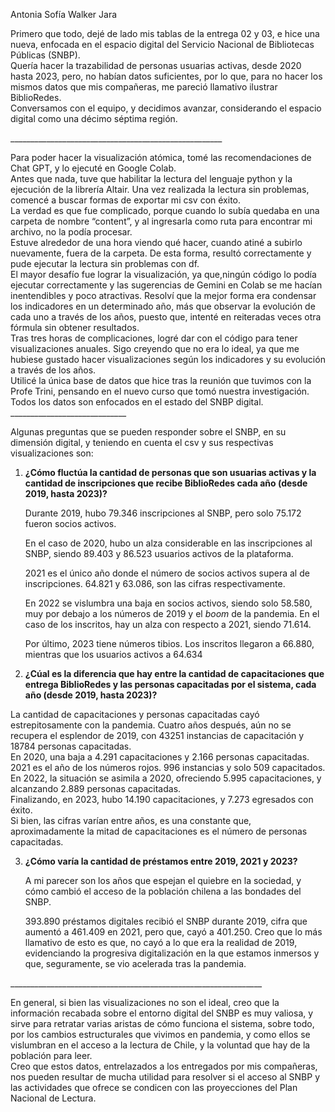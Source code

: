 Antonia Sofía Walker Jara

Primero que todo, dejé de lado mis tablas de la entrega 02 y 03, e hice una nueva, enfocada en el espacio digital del Servicio Nacional de Bibliotecas Públicas (SNBP).  
Quería hacer la trazabilidad de personas usuarias activas, desde 2020 hasta 2023, pero, no habían datos suficientes, por lo que, para no hacer los mismos datos que mis compañeras, me pareció llamativo ilustrar BiblioRedes.   
Conversamos con el equipo, y decidimos avanzar, considerando el espacio digital como una décimo séptima región. 

\_\_\_\_\_\_\_\_\_\_\_\_\_\_\_\_\_\_\_\_\_\_\_\_\_\_\_\_\_\_\_\_\_\_\_\_\_\_\_\_\_\_\_\_\_\_\_\_\_\_\_\_\_

Para poder hacer la visualización atómica, tomé las recomendaciones de Chat GPT, y lo ejecuté en Google Colab.   
Antes que nada, tuve que habilitar la lectura del lenguaje python y la ejecución de la librería Altair. Una vez realizada la lectura sin problemas, comencé a buscar formas de exportar mi csv con éxito.   
La verdad es que fue complicado, porque cuando lo subía quedaba en una carpeta de nombre “content”, y al ingresarla como ruta para encontrar mi archivo, no la podía procesar.   
Estuve alrededor de una hora viendo qué hacer, cuando atiné a subirlo nuevamente, fuera de la carpeta. De esta forma, resultó correctamente y pude ejecutar la lectura sin problemas con df.   
El mayor desafío fue lograr la visualización, ya que,ningún código lo podía ejecutar correctamente y las sugerencias de Gemini en Colab se me hacían inentendibles y poco atractivas. Resolví que la mejor forma era condensar los indicadores en un determinado año, más que observar la evolución de cada uno a través de los años, puesto que, intenté en reiteradas veces otra fórmula sin obtener resultados.   
Tras tres horas de complicaciones, logré dar con el código para tener visualizaciones anuales. Sigo creyendo que no era lo ideal, ya que me hubiese gustado hacer visualizaciones según los indicadores y su evolución a través de los años.   
Utilicé la única base de datos que hice tras la reunión que tuvimos con la Profe Trini, pensando en el nuevo curso que tomó nuestra investigación. Todos los datos son enfocados en el estado del SNBP digital.  
\_\_\_\_\_\_\_\_\_\_\_\_\_\_\_\_\_\_\_\_\_\_\_\_\_\_\_\_\_

Algunas preguntas que se pueden responder sobre el SNBP, en su dimensión digital, y teniendo en cuenta el csv y sus respectivas visualizaciones son: 

1. **¿Cómo fluctúa la cantidad de personas que son usuarias activas y la cantidad de inscripciones que recibe BiblioRedes cada año (desde 2019, hasta 2023)?**

   Durante 2019, hubo 79.346 inscripciones al SNBP, pero solo 75.172 fueron socios activos. 

   En el caso de 2020, hubo un alza considerable en las inscripciones al SNBP, siendo 89.403 y 86.523 usuarios activos de la plataforma. 

   2021 es el único año donde el número de socios activos supera al de inscripciones. 64.821 y 63.086, son las cifras respectivamente. 

   En 2022 se vislumbra una baja en socios activos, siendo solo 58.580, muy por debajo a los números de 2019 y el *boom* de la pandemia. En el caso de los inscritos, hay un alza con respecto a 2021, siendo 71.614.

   Por último, 2023 tiene números tibios. Los inscritos llegaron a 66.880, mientras que los usuarios activos a 64.634

   

2. **¿Cúal es la diferencia que hay entre la cantidad de capacitaciones que entrega BiblioRedes y las personas capacitadas por el sistema, cada año (desde 2019, hasta 2023)?**

   
La cantidad de capacitaciones y personas capacitadas cayó estrepitosamente con la pandemia. Cuatro años después, aún no se recupera el esplendor de 2019, con 43251 instancias de capacitación y 18784 personas capacitadas.   
En 2020, una baja a 4.291 capacitaciones y 2.166 personas capacitadas.   
2021 es el año de los números rojos. 996 instancias y solo 509 capacitados.   
En 2022, la situación se asimila a 2020, ofreciendo 5.995 capacitaciones, y alcanzando 2.889 personas capacitadas.   
Finalizando, en 2023, hubo 14.190 capacitaciones, y 7.273 egresados con éxito.   
Si bien, las cifras varían entre años, es una constante que, aproximadamente la mitad de capacitaciones es el número de personas capacitadas. 

3. **¿Cómo varía la cantidad de préstamos entre 2019, 2021 y 2023?**

   A mi parecer son los años que espejan el quiebre en la sociedad, y cómo cambió el acceso de la población chilena a las bondades del SNBP. 

   393.890 préstamos digitales recibió el SNBP durante 2019, cifra que aumentó a 461.409 en 2021, pero que, cayó a 401.250. Creo que lo más llamativo de esto es que, no cayó a lo que era la realidad de 2019, evidenciando la progresiva digitalización en la que estamos inmersos y que, seguramente, se vio acelerada tras la pandemia.

\_\_\_\_\_\_\_\_\_\_\_\_\_\_\_\_\_\_\_\_\_\_\_\_\_\_\_\_\_\_\_\_\_\_\_\_\_\_\_\_\_\_\_\_\_\_\_\_\_\_\_\_\_\_\_\_\_\_\_\_\_\_\_

En general, si bien las visualizaciones no son el ideal, creo que la información recabada sobre el entorno digital del SNBP es muy valiosa, y sirve para retratar varias aristas de cómo funciona el sistema, sobre todo, por los cambios estructurales que vivimos en pandemia, y como ellos se vislumbran en el acceso a la lectura de Chile, y la voluntad que hay de la población para leer.   
Creo que estos datos, entrelazados a los entregados por mis compañeras, nos pueden resultar de mucha utilidad para resolver si el acceso al SNBP y las actividades que ofrece se condicen con las proyecciones del Plan Nacional de Lectura.

   
